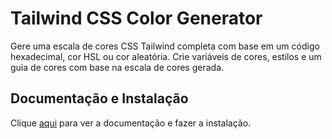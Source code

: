 # Tailwind CSS Color Generator

Gere uma escala de cores CSS Tailwind completa com base em um código hexadecimal, cor HSL ou cor aleatória. Crie variáveis ​​de cores, estilos e um guia de cores com base na escala de cores gerada.

## Documentação e Instalação

Clique [aqui](https://www.figma.com/community/plugin/1242548152689430610/tailwind-css-color-generator) para ver a documentação e fazer a instalação.
